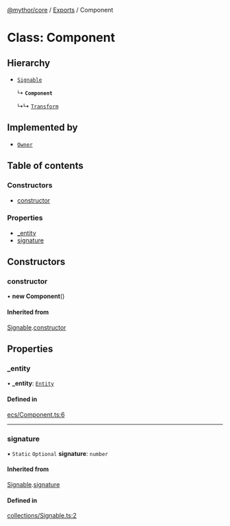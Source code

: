[@mythor/core](../README.md) / [Exports](../modules.md) / Component

# Class: Component

## Hierarchy

- [`Signable`](Signable.md)

  ↳ **`Component`**

  ↳↳ [`Transform`](Transform.md)

## Implemented by

- [`Owner`](Owner.md)

## Table of contents

### Constructors

- [constructor](Component.md#constructor)

### Properties

- [\_entity](Component.md#_entity)
- [signature](Component.md#signature)

## Constructors

### constructor

• **new Component**()

#### Inherited from

[Signable](Signable.md).[constructor](Signable.md#constructor)

## Properties

### \_entity

• **\_entity**: [`Entity`](Entity.md)

#### Defined in

[ecs/Component.ts:6](https://github.com/desaintvincent/mythor/blob/38f422f/packages/core/src/ecs/Component.ts#L6)

___

### signature

▪ `Static` `Optional` **signature**: `number`

#### Inherited from

[Signable](Signable.md).[signature](Signable.md#signature)

#### Defined in

[collections/Signable.ts:2](https://github.com/desaintvincent/mythor/blob/38f422f/packages/core/src/collections/Signable.ts#L2)
